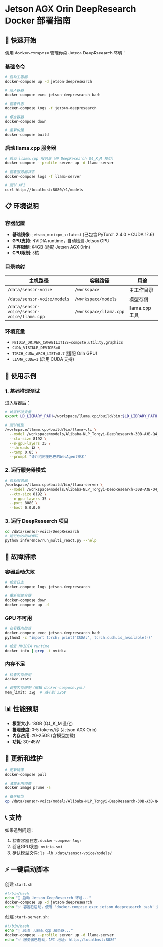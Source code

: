 # Jetson AGX Orin DeepResearch Docker 部署指南

## 🚀 快速开始

使用 docker-compose 管理你的 Jetson DeepResearch 环境：

### 基础命令

```bash
# 启动主容器
docker-compose up -d jetson-deepresearch

# 进入容器
docker-compose exec jetson-deepresearch bash

# 查看日志
docker-compose logs -f jetson-deepresearch

# 停止容器
docker-compose down

# 重新构建
docker-compose build
```

### 启动 llama.cpp 服务器

```bash
# 启动 llama.cpp 服务器（带 DeepResearch Q4_K_M 模型）
docker-compose --profile server up -d llama-server

# 查看服务器状态
docker-compose logs -f llama-server

# 测试 API
curl http://localhost:8080/v1/models
```

## 📋 环境说明

### 容器配置

- **基础镜像**: `jetson_minicpm_v:latest` (已包含 PyTorch 2.4.0 + CUDA 12.6)
- **GPU支持**: NVIDIA runtime，自动检测 Jetson GPU
- **内存限制**: 64GB (适配 Jetson AGX Orin)
- **CPU限制**: 8核

### 目录映射

| 主机路径 | 容器路径 | 用途 |
|---------|---------|------|
| `/data/sensor-voice` | `/workspace` | 主工作目录 |
| `/data/sensor-voice/models` | `/workspace/models` | 模型存储 |
| `/data/sensor-voice/sensor-voice/llama.cpp` | `/workspace/llama.cpp` | llama.cpp 工具 |

### 环境变量

- `NVIDIA_DRIVER_CAPABILITIES=compute,utility,graphics`
- `CUDA_VISIBLE_DEVICES=0`
- `TORCH_CUDA_ARCH_LIST=8.7` (适配 Orin GPU)
- `LLAMA_CUDA=1` (启用 CUDA 支持)

## 🎯 使用示例

### 1. 基础推理测试

进入容器后：

```bash
# 设置环境变量
export LD_LIBRARY_PATH=/workspace/llama.cpp/build/bin:$LD_LIBRARY_PATH

# 测试模型
/workspace/llama.cpp/build/bin/llama-cli \
  --model /workspace/models/Alibaba-NLP_Tongyi-DeepResearch-30B-A3B-Q4_K_M.gguf \
  --ctx-size 8192 \
  --n-gpu-layers 35 \
  --threads 12 \
  --temp 0.85 \
  --prompt "请介绍阿里巴巴的WebAgent技术"
```

### 2. 运行服务器模式

```bash
# 启动服务器
/workspace/llama.cpp/build/bin/llama-server \
  --model /workspace/models/Alibaba-NLP_Tongyi-DeepResearch-30B-A3B-Q4_K_M.gguf \
  --ctx-size 8192 \
  --n-gpu-layers 35 \
  --port 8080 \
  --host 0.0.0.0
```

### 3. 运行 DeepResearch 项目

```bash
cd /data/sensor-voice/DeepResearch
# 运行你的测试代码
python inference/run_multi_react.py --help
```

## 🔧 故障排除

### 容器启动失败

```bash
# 检查日志
docker-compose logs jetson-deepresearch

# 重新创建容器
docker-compose down
docker-compose up -d
```

### GPU 不可用

```bash
# 在容器内检查
docker-compose exec jetson-deepresearch bash
python3 -c "import torch; print('CUDA:', torch.cuda.is_available())"

# 检查 NVIDIA runtime
docker info | grep -i nvidia
```

### 内存不足

```bash
# 检查内存使用
docker stats

# 调整内存限制（编辑 docker-compose.yml）
mem_limit: 32g  # 减小到 32GB
```

## 📊 性能预期

- **模型大小**: 18GB (Q4_K_M 量化)
- **推理速度**: 3-5 tokens/秒 (Jetson AGX Orin)
- **内存占用**: 20-25GB (含模型加载)
- **功耗**: 30-45W

## 🔄 更新和维护

```bash
# 更新镜像
docker-compose pull

# 清理无用镜像
docker image prune -a

# 备份模型
cp /data/sensor-voice/models/Alibaba-NLP_Tongyi-DeepResearch-30B-A3B-Q4_K_M.gguf /backup/
```

## 📞 支持

如果遇到问题：
1. 检查容器日志: `docker-compose logs`
2. 验证GPU状态: `nvidia-smi`
3. 确认模型文件: `ls -lh /data/sensor-voice/models/`

## ⚡ 一键启动脚本

创建 `start.sh`:

```bash
#!/bin/bash
echo "🚀 启动 Jetson DeepResearch 环境..."
docker-compose up -d jetson-deepresearch
echo "✅ 容器已启动，使用 'docker-compose exec jetson-deepresearch bash' 进入"
```

创建 `start-server.sh`:

```bash
#!/bin/bash
echo "🚀 启动 llama.cpp 服务器..."
docker-compose --profile server up -d llama-server
echo "✅ 服务器已启动，API 地址: http://localhost:8080"
```